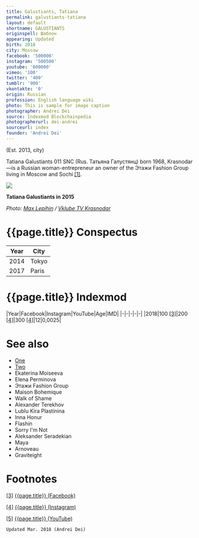 ```yaml
---
title: Galustiants, Tatiana
permalink: galustiants-tatiana
layout: default
shortname: GALUSTIANTS
originspell: Шаблон
appearing: Updated
birth: 2018
city: Moscow
facebook: '500000'
instagram: '500500'
youtube: '600000'
vimeo: '100'
twitter: '400'
tumblr: '900'
vkontakte: '0'
origin: Russian
profession: English language wiki
photo: This is sample for image caption
photographer: Andrei Dei
source: Indexmod Blockchainpedia
photographerurl: dei-andrei
sourceurl: index
founder: 'Andrei Dei'
---
```



(Est. 2013, city)

Tatiana Galustiants  011  SNC (Rus. Татьяна Галустянц) born 1968, Krasnodar—is a Russian woman-entrepreneur an owner of the Этажи Fashion Group living in Moscow and Sochi <span id="a1">[\[1\]](#f1)</span>.

![](/encyclopedia/images/galustiants.jpg)

**Tatiana Galustiants in 2015**

*Photo: [Max Lepihin](index) / [Vklube TV Krasnodar](index)*

# {{page.title}} Conspectus

|Year|City|
|-|-|
|2014|Tokyo|
|2017|Paris|

# {{page.title}} Indexmod

|Year|Facebook|Instagram|YouTube|Age|IMD|
|-|-|-|-|-|
|2018|100 <span id="a3">[\[3\]](#f3)</span>|200 <span id="a4">[\[4\]](#f4)</span>|300 <span id="a4">[\[4\]](#f4)</span>|12|0,0025|

# See also

+ [One](index)
+ [Two](index)
+ Ekaterina Moiseeva
+ Elena Perminova
+ Этажи Fashion Group
+ Maison Bohemique
+ Walk of Shame
+ Alexander Terekhov
+ Lublu Kira Plastinina
+ Inna Honur
+ Flashin
+ Sorry I'm Not
+ Aleksander Seradekian
+ Maya
+ Arnoveau
+ Graviteight

# Footnotes

[[3]](#a3) <span id="f3"></span> [{{page.title}} (Facebook)](index)

[[4]](#a4) <span id="f4"></span> [{{page.title}} (Instagram)](index)

[[5]](#a5) <span id="f5"></span> [{{page.title}} (YouTube)](index)

`Updated Mar. 2018 (Andrei Dei)`
